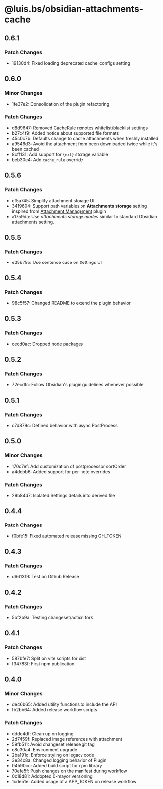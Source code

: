 # @luis.bs/obsidian-attachments-cache

## 0.6.1

### Patch Changes

- 19130d4: Fixed loading deprecated cache_configs setting

## 0.6.0

### Minor Changes

- 1fe37e2: Consolidation of the plugin refactoring

### Patch Changes

- d8d9647: Removed CacheRule remotes whitelist/blacklist settings
- b27c4f9: Added notice about supported file formats
- 45c0c7b: Defaults change to cache attachments when freshly installed
- a9546d3: Avoid the attachment from been downloaded twice while it's been cached
- 8cff131: Add support for `{ext}` storage variable
- beb30c4: Add `cache_rule` override

## 0.5.6

### Patch Changes

- cf5a745: Simplify attachment storage UI
- 3419604: Support path variables on **Attachments storage** setting inspired from [Attachment Management](https://github.com/trganda/obsidian-attachment-management) plugin
- a1759da: Use _attachments storage modes_ similar to standard Obsidian attachments setting.

## 0.5.5

### Patch Changes

- e25b75b: Use sentence case on Settings UI

## 0.5.4

### Patch Changes

- 98c5f57: Changed README to extend the plugin behavior

## 0.5.3

### Patch Changes

- cecd0ac: Dropped node packages

## 0.5.2

### Patch Changes

- 72ecdfc: Follow Obsidian's plugin guidelines whenever possible

## 0.5.1

### Patch Changes

- c7d879c: Defined behavior with async PostProcess

## 0.5.0

### Minor Changes

- 170c7ef: Add customization of postprocessor sortOrder
- a4dcbb6: Added support for per-note overrides

### Patch Changes

- 29b84d7: Isolated Settings details into derived file

## 0.4.4

### Patch Changes

- f0bfe15: Fixed automated release missing GH_TOKEN

## 0.4.3

### Patch Changes

- d661319: Test on Github Release

## 0.4.2

### Patch Changes

- 5bf2b9a: Testing changeset/action fork

## 0.4.1

### Patch Changes

- 587bfe7: Split on vite scripts for dist
- f34783f: First npm publication

## 0.4.0

### Minor Changes

- de46b65: Added utility functions to include the API
- fb2bb64: Added release workflow scripts

### Patch Changes

- dddc4df: Clean up on logging
- 2d7459f: Replaced image references with attachment
- 59fb511: Avoid changeset release git tag
- c8c30a4: Environment upgrade
- 2ba191c: Enforce styling on legacy code
- 3e34c8a: Changed logging behavior of Plugin
- 04590cc: Added build script for npm library
- 70efe5f: Push changes on the manifest during workflow
- 0c18d81: Addopted 0-mayor versioning
- 1cde51e: Added usage of a APP_TOKEN on release workflow
